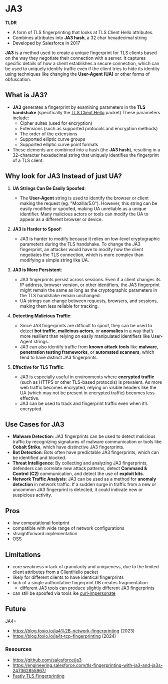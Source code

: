 # JA3

**TLDR**
- A form of TLS fingerprinting that looks at TLS Client Hello attributes.
- Combines attributes into **JA3 hash**, a 32 char hexadecimal string
- Developed by Salesforce in 2017

**JA3** is a method used to create a unique fingerprint for TLS clients based on the way they negotiate their connection with a server. It captures specific details of how a client establishes a secure connection, which can be used to uniquely identify traffic even if the client tries to hide its identity using techniques like changing the **User-Agent (UA)** or other forms of obfuscation.

## What is JA3?

- **JA3** generates a fingerprint by examining parameters in the **TLS handshake** (specifically the [TLS Client Hello](https://tls12.xargs.org/#client-hello) packet) These parameters include:
  - Cipher suites (used for encryption)
  - Extensions (such as supported protocols and encryption methods)
  - The order of the extensions
  - Supported elliptic curve groups
  - Supported elliptic curve point formats
- These elements are combined into a hash (the **JA3 hash**), resulting in a 32-character hexadecimal string that uniquely identifies the fingerprint of a TLS client.

## Why look for JA3 Instead of just UA?

1. **UA Strings Can Be Easily Spoofed**:
   - The **User-Agent** string is used to identify the browser or client making the request (eg. "Mozilla/5.0"). However, this string can be easily modified or spoofed, making UA unreliable as a unique identifier. Many malicious actors or tools can modify the UA to appear as a different browser or device.

2. **JA3 is Harder to Spoof**:
   - JA3 is harder to modify because it relies on low-level cryptographic parameters during the TLS handshake. To change the JA3 fingerprint, an attacker would have to modify how the client negotiates the TLS connection, which is more complex than modifying a simple string like UA.

3. **JA3 is More Persistent**:
   - JA3 fingerprints persist across sessions. Even if a client changes its IP address, browser version, or other identifiers, the JA3 fingerprint might remain the same as long as the cryptographic parameters in the TLS handshake remain unchanged.
   - UA strings can change between requests, browsers, and sessions, making them less reliable for tracking.

4. **Detecting Malicious Traffic**:
   - Since JA3 fingerprints are difficult to spoof, they can be used to detect **bot traffic**, **malicious actors**, or **anomalies** in a way that’s more resilient than relying on easily manipulated identifiers like User-Agent strings.
   - JA3 can also identify traffic from **known attack tools** like **malware**, **penetration testing frameworks**, or **automated scanners**, which tend to have distinct JA3 fingerprints.

5. **Effective for TLS Traffic**:
   - JA3 is especially useful in environments where **encrypted traffic** (such as HTTPS or other TLS-based protocols) is prevalent. As more web traffic becomes encrypted, relying on visible headers like the UA (which may not be present in encrypted traffic) becomes less effective.
   - JA3 can be used to track and fingerprint traffic even when it’s encrypted.

## Use Cases for JA3

- **Malware Detection**: JA3 fingerprints can be used to detect malicious traffic by recognizing signatures of malware communication or tools like **Cobalt Strike**, which have distinctive JA3 fingerprints.
- **Bot Detection**: Bots often have predictable JA3 fingerprints, which can be identified and blocked.
- **Threat Intelligence**: By collecting and analyzing JA3 fingerprints, defenders can correlate new attack patterns, detect **Command & Control (C2)** communication, and detect the use of **exploit kits**.
- **Network Traffic Analysis**: JA3 can be used as a method for **anomaly detection** in network traffic. If a sudden surge in traffic from a new or uncommon JA3 fingerprint is detected, it could indicate new or suspicious activity.

## Pros

- low computational footprint
- compatible with wide range of network configurations
- straightforward implementation
- OSS

## Limitations
- core weakness = lack of granularity and uniqueness, due to the limited client attributes from a ClientHello packet
- likely for different clients to have identical fingerprints
- lack of a single authoritative fingerprint DB creates fragmentation
    - different JA3 tools can produce slightly different JA3 fingerprints
- can still be spoofed via tools ike [curl-impersonate](https://github.com/lwthiker/curl-impersonate)

## Future

JA4+
- https://blog.foxio.io/ja4%2B-network-fingerprinting (2023)
- https://blog.foxio.io/ja4t-tcp-fingerprinting (2024)

### Resources
- https://github.com/salesforce/ja3
- https://engineering.salesforce.com/tls-fingerprinting-with-ja3-and-ja3s-247362855967/
- [Fastly TLS Fingerprinting](https://www.fastly.com/blog/the-state-of-tls-fingerprinting-whats-working-what-isnt-and-whats-next)
